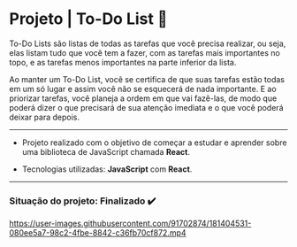 # Projeto | To-Do List :receipt:

To-Do Lists são listas de todas as tarefas que você precisa realizar, ou seja, elas listam tudo que você tem a fazer, com as tarefas mais importantes no topo, e as tarefas menos importantes na parte inferior da lista.

Ao manter um To-Do List, você se certifica de que suas tarefas estão todas em um só lugar e assim você não se esquecerá de nada importante. E ao priorizar tarefas, você planeja a ordem em que vai fazê-las, de modo que poderá dizer o que precisará de sua atenção imediata e o que você poderá deixar para depois.
***
- Projeto realizado com o objetivo de começar a estudar e aprender sobre uma biblioteca de JavaScript chamada __React__.

- Tecnologias utilizadas: __JavaScript__ com **React**.
---
### Situação do projeto: Finalizado :heavy_check_mark:

https://user-images.githubusercontent.com/91702874/181404531-080ee5a7-98c2-4fbe-8842-c36fb70cf872.mp4
